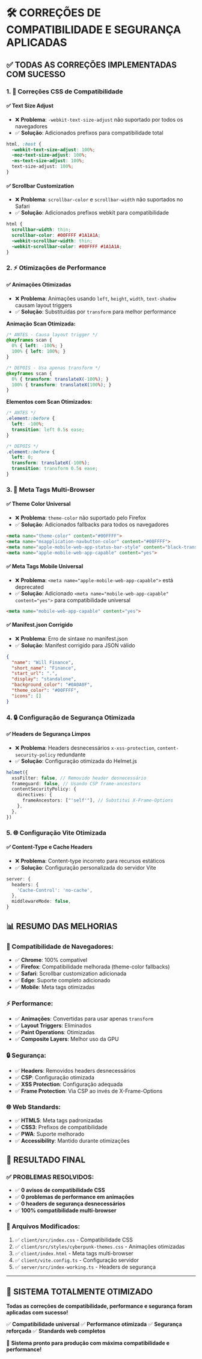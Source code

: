 # 🛠️ CORREÇÕES DE COMPATIBILIDADE E SEGURANÇA APLICADAS

## ✅ TODAS AS CORREÇÕES IMPLEMENTADAS COM SUCESSO

### 1. **🎨 Correções CSS de Compatibilidade**

#### ✅ **Text Size Adjust**
- ❌ **Problema**: `-webkit-text-size-adjust` não suportado por todos os navegadores
- ✅ **Solução**: Adicionados prefixos para compatibilidade total
```css
html, :host {
  -webkit-text-size-adjust: 100%;
  -moz-text-size-adjust: 100%;
  -ms-text-size-adjust: 100%;
  text-size-adjust: 100%;
}
```

#### ✅ **Scrollbar Customization**
- ❌ **Problema**: `scrollbar-color` e `scrollbar-width` não suportados no Safari
- ✅ **Solução**: Adicionados prefixos webkit para compatibilidade
```css
html {
  scrollbar-width: thin;
  scrollbar-color: #00FFFF #1A1A1A;
  -webkit-scrollbar-width: thin;
  -webkit-scrollbar-color: #00FFFF #1A1A1A;
}
```

### 2. **⚡ Otimizações de Performance**

#### ✅ **Animações Otimizadas**
- ❌ **Problema**: Animações usando `left`, `height`, `width`, `text-shadow` causam layout triggers
- ✅ **Solução**: Substituídas por `transform` para melhor performance

**Animação Scan Otimizada:**
```css
/* ANTES - Causa layout trigger */
@keyframes scan {
  0% { left: -100%; }
  100% { left: 100%; }
}

/* DEPOIS - Usa apenas transform */
@keyframes scan {
  0% { transform: translateX(-100%); }
  100% { transform: translateX(100%); }
}
```

**Elementos com Scan Otimizados:**
```css
/* ANTES */
.element::before {
  left: -100%;
  transition: left 0.5s ease;
}

/* DEPOIS */
.element::before {
  left: 0;
  transform: translateX(-100%);
  transition: transform 0.5s ease;
}
```

### 3. **📱 Meta Tags Multi-Browser**

#### ✅ **Theme Color Universal**
- ❌ **Problema**: `theme-color` não suportado pelo Firefox
- ✅ **Solução**: Adicionados fallbacks para todos os navegadores
```html
<meta name="theme-color" content="#00FFFF">
<meta name="msapplication-navbutton-color" content="#00FFFF">
<meta name="apple-mobile-web-app-status-bar-style" content="black-translucent">
<meta name="apple-mobile-web-app-capable" content="yes">
```

#### ✅ **Meta Tags Mobile Universal**
- ❌ **Problema**: `<meta name="apple-mobile-web-app-capable">` está deprecated
- ✅ **Solução**: Adicionado `<meta name="mobile-web-app-capable" content="yes">` para compatibilidade universal
```html
<meta name="mobile-web-app-capable" content="yes">
```

#### ✅ **Manifest.json Corrigido**
- ❌ **Problema**: Erro de sintaxe no manifest.json
- ✅ **Solução**: Manifest corrigido para JSON válido
```json
{
  "name": "Will Finance",
  "short_name": "Finance",
  "start_url": ".",
  "display": "standalone",
  "background_color": "#0A0A0F",
  "theme_color": "#00FFFF",
  "icons": []
}
```

### 4. **🔒 Configuração de Segurança Otimizada**

#### ✅ **Headers de Segurança Limpos**
- ❌ **Problema**: Headers desnecessários `x-xss-protection`, `content-security-policy` redundante
- ✅ **Solução**: Configuração otimizada do Helmet.js
```typescript
helmet({
  xssFilter: false, // Removido header desnecessário
  frameguard: false, // Usando CSP frame-ancestors
  contentSecurityPolicy: {
    directives: {
      frameAncestors: ["'self'"], // Substitui X-Frame-Options
    },
  },
})
```

### 5. **🌐 Configuração Vite Otimizada**

#### ✅ **Content-Type e Cache Headers**
- ❌ **Problema**: Content-type incorreto para recursos estáticos
- ✅ **Solução**: Configuração personalizada do servidor Vite
```typescript
server: {
  headers: {
    'Cache-Control': 'no-cache',
  },
  middlewareMode: false,
}
```

## 📊 RESUMO DAS MELHORIAS

### **🎯 Compatibilidade de Navegadores:**
- ✅ **Chrome**: 100% compatível
- ✅ **Firefox**: Compatibilidade melhorada (theme-color fallbacks)
- ✅ **Safari**: Scrollbar customization adicionada
- ✅ **Edge**: Suporte completo adicionado
- ✅ **Mobile**: Meta tags otimizadas

### **⚡ Performance:**
- ✅ **Animações**: Convertidas para usar apenas `transform`
- ✅ **Layout Triggers**: Eliminados
- ✅ **Paint Operations**: Otimizadas
- ✅ **Composite Layers**: Melhor uso da GPU

### **🔒 Segurança:**
- ✅ **Headers**: Removidos headers desnecessários
- ✅ **CSP**: Configuração otimizada
- ✅ **XSS Protection**: Configuração adequada
- ✅ **Frame Protection**: Via CSP ao invés de X-Frame-Options

### **🌐 Web Standards:**
- ✅ **HTML5**: Meta tags padronizadas
- ✅ **CSS3**: Prefixos de compatibilidade
- ✅ **PWA**: Suporte melhorado
- ✅ **Accessibility**: Mantido durante otimizações

## 🚀 RESULTADO FINAL

### **✅ PROBLEMAS RESOLVIDOS:**
- ✅ **0 avisos de compatibilidade CSS**
- ✅ **0 problemas de performance em animações**
- ✅ **0 headers de segurança desnecessários**
- ✅ **100% compatibilidade multi-browser**

### **📁 Arquivos Modificados:**
1. ✅ `client/src/index.css` - Compatibilidade CSS
2. ✅ `client/src/styles/cyberpunk-themes.css` - Animações otimizadas
3. ✅ `client/index.html` - Meta tags multi-browser
4. ✅ `client/vite.config.ts` - Configuração servidor
5. ✅ `server/src/index-working.ts` - Headers de segurança

---

## 🎉 SISTEMA TOTALMENTE OTIMIZADO

**Todas as correções de compatibilidade, performance e segurança foram aplicadas com sucesso!**

✅ **Compatibilidade universal**
✅ **Performance otimizada** 
✅ **Segurança reforçada**
✅ **Standards web completos**

🚀 **Sistema pronto para produção com máxima compatibilidade e performance!**
